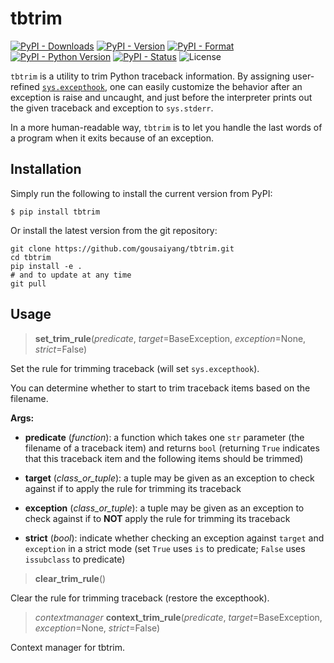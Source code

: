 # tbtrim

[![PyPI - Downloads](https://pepy.tech/badge/tbtrim)](https://pepy.tech/count/tbtrim)
[![PyPI - Version](https://img.shields.io/pypi/v/tbtrim.svg)](https://pypi.org/project/tbtrim)
[![PyPI - Format](https://img.shields.io/pypi/format/tbtrim.svg)](https://pypi.org/project/tbtrim)
[![PyPI - Python Version](https://img.shields.io/pypi/pyversions/tbtrim.svg)](https://pypi.org/project/tbtrim)
[![PyPI - Status](https://img.shields.io/pypi/status/tbtrim.svg)](https://pypi.org/project/tbtrim)
![License](https://img.shields.io/github/license/gousaiyang/tbtrim.svg)

`tbtrim` is a utility to trim Python traceback information. By assigning user-refined [`sys.excepthook`](https://docs.python.org/3/library/sys.html#sys.excepthook), one can easily customize the behavior after an exception is raise and uncaught, and just before the interpreter prints out the given traceback and exception to `sys.stderr`.

In a more human-readable way, `tbtrim` is to let you handle the last words of a program when it exits because of an exception.

## Installation

Simply run the following to install the current version from PyPI:

```shell
$ pip install tbtrim
```

Or install the latest version from the git repository:

```shell
git clone https://github.com/gousaiyang/tbtrim.git
cd tbtrim
pip install -e .
# and to update at any time
git pull
```

## Usage

> **set_trim_rule**(*predicate*, *target*=BaseException, *exception*=None, *strict*=False)

Set the rule for trimming traceback (will set `sys.excepthook`).

You can determine whether to start to trim traceback items based on the filename.

**Args:**

- **predicate** (*function*): a function which takes one `str` parameter (the filename of a traceback item) and returns `bool` (returning `True` indicates that this traceback item and the following items should be trimmed)

- **target** (*class_or_tuple*): a tuple may be given as an exception to check against if to apply the rule for trimming its traceback

- **exception** (*class_or_tuple*): a tuple may be given as an exception to check against if to **NOT** apply the rule for trimming its traceback

- **strict** (*bool*): indicate whether checking an exception against `target` and `exception` in a strict mode (set `True` uses `is` to predicate; `False` uses `issubclass` to predicate)

> **clear_trim_rule**()

Clear the rule for trimming traceback (restore the excepthook).

> *contextmanager* **context_trim_rule**(*predicate*, *target*=BaseException, *exception*=None, *strict*=False)

Context manager for tbtrim.
